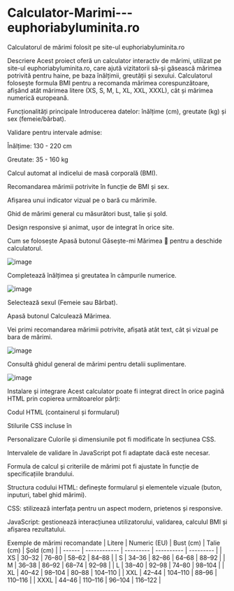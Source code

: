 # Calculator-Marimi---euphoriabyluminita.ro
Calculatorul de mărimi folosit pe site-ul euphoriabyluminita.ro

Descriere
Acest proiect oferă un calculator interactiv de mărimi, utilizat pe site-ul euphoriabyluminita.ro, care ajută vizitatorii să-și găsească mărimea potrivită pentru haine, pe baza înălțimii, greutății și sexului. Calculatorul folosește formula BMI pentru a recomanda mărimea corespunzătoare, afișând atât mărimea litere (XS, S, M, L, XL, XXL, XXXL), cât și mărimea numerică europeană.

Funcționalități principale
Introducerea datelor: înălțime (cm), greutate (kg) și sex (femeie/bărbat).

Validare pentru intervale admise:

Înălțime: 130 - 220 cm

Greutate: 35 - 160 kg

Calcul automat al indicelui de masă corporală (BMI).

Recomandarea mărimii potrivite în funcție de BMI și sex.

Afișarea unui indicator vizual pe o bară cu mărimile.

Ghid de mărimi general cu măsurători bust, talie și șold.

Design responsive și animat, ușor de integrat în orice site.

Cum se folosește
Apasă butonul Găsește-mi Mărimea 📏 pentru a deschide calculatorul.

![image](https://github.com/user-attachments/assets/8a54cbef-ecc7-4604-a526-43d39d8d3339)

Completează înălțimea și greutatea în câmpurile numerice.

![image](https://github.com/user-attachments/assets/77c800c8-57f9-4ded-aa17-006313a7a1d6)

Selectează sexul (Femeie sau Bărbat).

Apasă butonul Calculează Mărimea.

Vei primi recomandarea mărimii potrivite, afișată atât text, cât și vizual pe bara de mărimi.

![image](https://github.com/user-attachments/assets/e42e45ce-bd3e-451e-94b3-2158aa9b3db1)

Consultă ghidul general de mărimi pentru detalii suplimentare.

![image](https://github.com/user-attachments/assets/9ec0505c-8e14-48b7-bd9a-2aeea5f223ec)

Instalare și integrare
Acest calculator poate fi integrat direct în orice pagină HTML prin copierea următoarelor părți:

Codul HTML (containerul și formularul)

Stilurile CSS incluse în <style>

Scriptul JavaScript pentru logica calculatorului

Exemplu minimal de integrare:
<!-- Include codul HTML din proiect -->

<style>
  /* Include stilurile CSS din proiect */
</style>

<script>
  // Include codul JavaScript din proiect
</script>

Personalizare
Culorile și dimensiunile pot fi modificate în secțiunea CSS.

Intervalele de validare în JavaScript pot fi adaptate dacă este necesar.

Formula de calcul și criteriile de mărimi pot fi ajustate în funcție de specificațiile brandului.

Structura codului
HTML: definește formularul și elementele vizuale (buton, inputuri, tabel ghid mărimi).

CSS: stilizează interfața pentru un aspect modern, prietenos și responsive.

JavaScript: gestionează interacțiunea utilizatorului, validarea, calculul BMI și afișarea rezultatului.

Exemple de mărimi recomandate
| Litere | Numeric (EU) | Bust (cm) | Talie (cm) | Șold (cm) |
| ------ | ------------ | --------- | ---------- | --------- |
| XS     | 30–32        | 76–80     | 58–62      | 84–88     |
| S      | 34–36        | 82–86     | 64–68      | 88–92     |
| M      | 36–38        | 86–92     | 68–74      | 92–98     |
| L      | 38–40        | 92–98     | 74–80      | 98–104    |
| XL     | 40–42        | 98–104    | 80–88      | 104–110   |
| XXL    | 42–44        | 104–110   | 88–96      | 110–116   |
| XXXL   | 44–46        | 110–116   | 96–104     | 116–122   |


